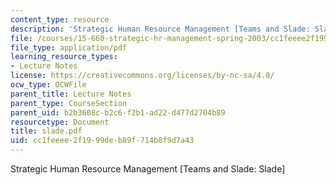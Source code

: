 ```yaml
---
content_type: resource
description: 'Strategic Human Resource Management [Teams and Slade: Slade]'
file: /courses/15-660-strategic-hr-management-spring-2003/cc1feeee2f1999deb89f714b8f9d7a43_slade.pdf
file_type: application/pdf
learning_resource_types:
- Lecture Notes
license: https://creativecommons.org/licenses/by-nc-sa/4.0/
ocw_type: OCWFile
parent_title: Lecture Notes
parent_type: CourseSection
parent_uid: b2b3608c-b2c6-f2b1-ad22-d477d2704b89
resourcetype: Document
title: slade.pdf
uid: cc1feeee-2f19-99de-b89f-714b8f9d7a43
---
```

Strategic Human Resource Management [Teams and Slade: Slade]